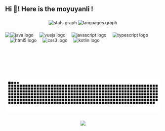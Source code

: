 <h2 align="left">Hi 👋! Here is the moyuyanli !</h2>

###

<div align="center">
  <img src="https://github-readme-stats.vercel.app/api?username=moyuyanli&hide_title=false&hide_rank=false&show_icons=true&include_all_commits=true&count_private=true&disable_animations=false&theme=dracula&locale=cn&hide_border=false" height="150" alt="stats graph"  />
  <img src="https://github-readme-stats.vercel.app/api/top-langs?username=moyuyanli&hide_title=false&layout=donut&card_width=320&langs_count=5&theme=dracula&hide_border=false&locale=cn" height="150" alt="languages graph"  />
</div>

###

<img align="left" height="150" src="https://avatars.githubusercontent.com/u/79217875"  />

###

<div align="left">
  <img src="https://cdn.jsdelivr.net/gh/devicons/devicon/icons/java/java-original.svg" height="30" alt="java logo"  />
  <img width="12" />
  <img src="https://cdn.jsdelivr.net/gh/devicons/devicon/icons/vuejs/vuejs-original.svg" height="30" alt="vuejs logo"  />
  <img width="12" />
  <img src="https://cdn.jsdelivr.net/gh/devicons/devicon/icons/javascript/javascript-original.svg" height="30" alt="javascript logo"  />
  <img width="12" />
  <img src="https://cdn.jsdelivr.net/gh/devicons/devicon/icons/typescript/typescript-original.svg" height="30" alt="typescript logo"  />
  <img width="12" />
  <img src="https://cdn.jsdelivr.net/gh/devicons/devicon/icons/html5/html5-original.svg" height="30" alt="html5 logo"  />
  <img width="12" />
  <img src="https://cdn.jsdelivr.net/gh/devicons/devicon/icons/css3/css3-original.svg" height="30" alt="css3 logo"  />
  <img width="12" />
  <img src="https://cdn.jsdelivr.net/gh/devicons/devicon/icons/kotlin/kotlin-original.svg" height="30" alt="kotlin logo"  />
</div>

###

<br clear="both">

<img src="https://raw.githubusercontent.com/moyuyanli/moyuyanli/output/snake.svg" alt="Snake animation" />

###

<div align="center">
  <img src="https://profile-counter.glitch.me/moyuyanli/count.svg?"  />
</div>

###